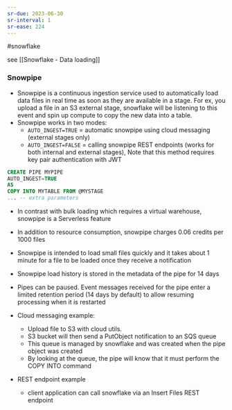 ```yaml
---
sr-due: 2023-06-30
sr-interval: 1
sr-ease: 224
---
```


#snowflake

see [[Snowflake - Data loading]]

### Snowpipe

- Snowpipe is a continuous ingestion service used to automatically load data files in real time as soon as they are available in a stage. For ex, you upload a file in an S3 external stage, snowflake will be listening to this event and spin up compute to copy the new data into a table.
- Snowpipe works in two modes:
  - `AUTO_INGEST=TRUE` = automatic snowpipe using cloud messaging (external stages only)
  - `AUTO_INGEST=FALSE` = calling snowpipe REST endpoints (works for both internal and external stages), Note that this method requires key pair authentication with JWT

```sql
CREATE PIPE MYPIPE
AUTO_INGEST=TRUE
AS
COPY INTO MYTABLE FROM @MYSTAGE
... -- extra parameters

```

- In contrast with bulk loading which requires a virtual warehouse, snowpipe is a Serverless feature
- In addition to resource consumption, snowpipe charges 0.06 credits per 1000 files
- Snowpipe is intended to load small files quickly and it takes about 1 minute for a file to be loaded once they receive a notification
- Snowpipe load history is stored in the metadata of the pipe for 14 days
- Pipes can be paused. Event messages received for the pipe enter a limited retention period (14 days by default) to allow resuming processing when it is restarted

- Cloud messaging example:
  - Upload file to S3 with cloud utils.
  - S3 bucket will then send a PutObject notification to an SQS queue
  - This queue is managed by snowflake and was created when the pipe object was created
  - By looking at the queue, the pipe will know that it must perform the COPY INTO command
- REST endpoint example
  - client application can call snowflake via an Insert Files REST endpoint
